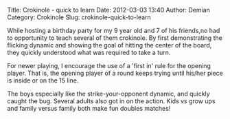 Title: Crokinole - quick to learn
Date: 2012-03-03 13:40
Author: Demian
Category: Crokinole
Slug: crokinole-quick-to-learn

While hosting a birthday party for my 9 year old and 7 of his friends,no
had to opportunity to teach several of them crokinole. By first
demonstrating the flicking dynamic and showing the goal of hitting the
center of the board, they quickly understood what was required to take a
turn.

For newer playing, I encourage the use of a 'first in' rule for the
opening player. That is, the opening player of a round keeps trying
until his/her piece is inside or on the 15 line.

The boys especially like the strike-your-opponent dynamic, and quickly
caught the bug. Several adults also got in on the action. Kids vs grow
ups and family versus family both make fun doubles matches!

